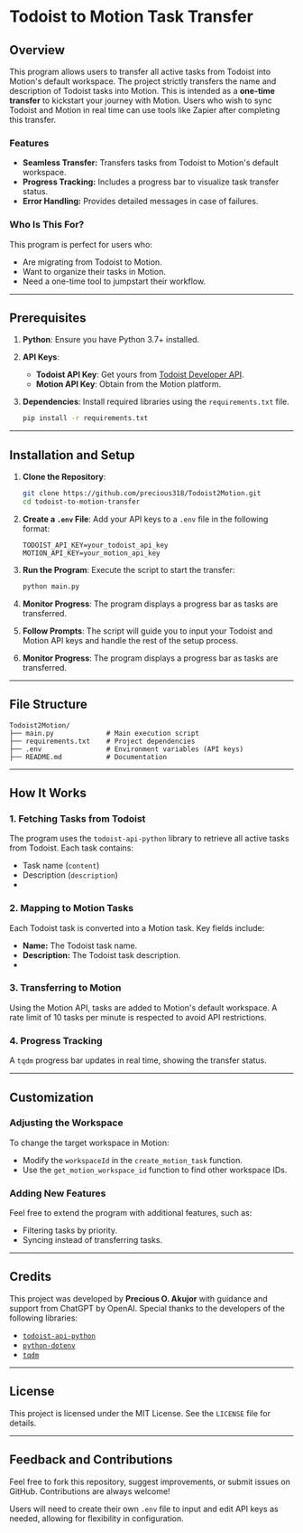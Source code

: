 # Todoist to Motion Task Transfer

## Overview

This program allows users to transfer all active tasks from Todoist into Motion's default workspace. The project strictly transfers the name and description of Todoist tasks into Motion.  This is intended as a **one-time transfer** to kickstart your journey with Motion. Users who wish to sync Todoist and Motion in real time can use tools like Zapier after completing this transfer.

### Features

- **Seamless Transfer:** Transfers tasks from Todoist to Motion's default workspace.
- **Progress Tracking:** Includes a progress bar to visualize task transfer status.
- **Error Handling:** Provides detailed messages in case of failures.

### Who Is This For?

This program is perfect for users who:

- Are migrating from Todoist to Motion.
- Want to organize their tasks in Motion.
- Need a one-time tool to jumpstart their workflow.

---

## Prerequisites

1. **Python**: Ensure you have Python 3.7+ installed.

2. **API Keys**:

   - **Todoist API Key**: Get yours from [Todoist Developer API](https://developer.todoist.com/appconsole).
   - **Motion API Key**: Obtain from the Motion platform.

3. **Dependencies**:
   Install required libraries using the `requirements.txt` file.

   ```bash
   pip install -r requirements.txt
   ```

---

## Installation and Setup

1. **Clone the Repository**:
   ```bash
   git clone https://github.com/precious318/Todoist2Motion.git
   cd todoist-to-motion-transfer
   ```

2. **Create a `.env` File**:
   Add your API keys to a `.env` file in the following format:
   ```env
   TODOIST_API_KEY=your_todoist_api_key
   MOTION_API_KEY=your_motion_api_key
   ```

3. **Run the Program**:
   Execute the script to start the transfer:
   ```bash
   python main.py
   ```

4. **Monitor Progress**:
   The program displays a progress bar as tasks are transferred.


3. **Follow Prompts**:
   The script will guide you to input your Todoist and Motion API keys and handle the rest of the setup process.

4. **Monitor Progress**:
   The program displays a progress bar as tasks are transferred.

---

## File Structure

```
Todoist2Motion/
├── main.py             # Main execution script
├── requirements.txt    # Project dependencies
├── .env                # Environment variables (API keys)
├── README.md           # Documentation
```

---

## How It Works

### 1. Fetching Tasks from Todoist

The program uses the `todoist-api-python` library to retrieve all active tasks from Todoist. Each task contains:

- Task name (`content`)
- Description (`description`)
-

### 2. Mapping to Motion Tasks

Each Todoist task is converted into a Motion task. Key fields include:

- **Name:** The Todoist task name.
- **Description:** The Todoist task description.
-

### 3. Transferring to Motion

Using the Motion API, tasks are added to Motion's default workspace. A rate limit of 10 tasks per minute is respected to avoid API restrictions.

### 4. Progress Tracking

A `tqdm` progress bar updates in real time, showing the transfer status.

---

## Customization

### Adjusting the Workspace

To change the target workspace in Motion:

- Modify the `workspaceId` in the `create_motion_task` function.
- Use the `get_motion_workspace_id` function to find other workspace IDs.

### Adding New Features

Feel free to extend the program with additional features, such as:

- Filtering tasks by priority.
- Syncing instead of transferring tasks.

---

## Credits

This project was developed by **Precious O. Akujor** with guidance and support from ChatGPT by OpenAI. Special thanks to the developers of the following libraries:

- [`todoist-api-python`](https://pypi.org/project/todoist-api-python/)
- [`python-dotenv`](https://pypi.org/project/python-dotenv/)
- [`tqdm`](https://pypi.org/project/tqdm/)

---

## License

This project is licensed under the MIT License. See the `LICENSE` file for details.

---

## Feedback and Contributions

Feel free to fork this repository, suggest improvements, or submit issues on GitHub. Contributions are always welcome!

Users will need to create their own `.env` file to input and edit API keys as needed, allowing for flexibility in configuration.

